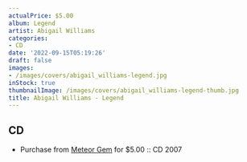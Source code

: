 ```yaml
---
actualPrice: $5.00
album: Legend
artist: Abigail Williams
categories:
- CD
date: '2022-09-15T05:19:26'
draft: false
images:
- /images/covers/abigail_williams-legend.jpg
inStock: true
thumbnailImage: /images/covers/abigail_williams-legend-thumb.jpg
title: Abigail Williams - Legend
---
```


## CD
* Purchase from [Meteor Gem](https://meteor-gem.com/products/abigail-williams-legend-cd) for $5.00 :: CD 2007
